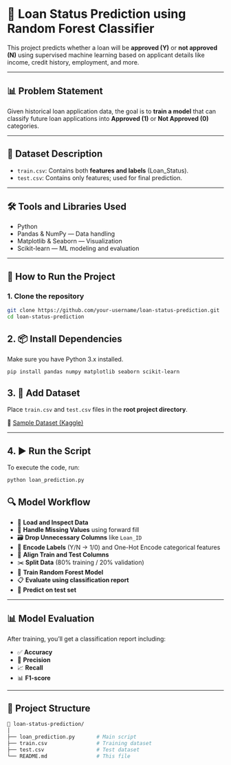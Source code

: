 # 🏦 Loan Status Prediction using Random Forest Classifier

This project predicts whether a loan will be **approved (Y)** or **not approved (N)** using supervised machine learning based on applicant details like income, credit history, employment, and more.

---

## 📊 Problem Statement

Given historical loan application data, the goal is to **train a model** that can classify future loan applications into **Approved (1)** or **Not Approved (0)** categories.

---

## 📁 Dataset Description

- `train.csv`: Contains both **features and labels** (Loan_Status).
- `test.csv`: Contains only features; used for final prediction.

---

## 🛠️ Tools and Libraries Used

- Python
- Pandas & NumPy — Data handling
- Matplotlib & Seaborn — Visualization
- Scikit-learn — ML modeling and evaluation

---

## 🚀 How to Run the Project

### 1. Clone the repository
```bash
git clone https://github.com/your-username/loan-status-prediction.git
cd loan-status-prediction
```



## 2. 📦 Install Dependencies

Make sure you have Python 3.x installed.

```bash
pip install pandas numpy matplotlib seaborn scikit-learn
```

## 3. 📁 Add Dataset

Place `train.csv` and `test.csv` files in the **root project directory**.

📎 [Sample Dataset (Kaggle)](https://www.kaggle.com/datasets/altruistdelhite04/loan-prediction-problem-dataset)

---

## 4. ▶️ Run the Script

To execute the code, run:

```bash
python loan_prediction.py
```
## 🔍 Model Workflow

- 📝 **Load and Inspect Data**
- 🧹 **Handle Missing Values** using forward fill
- 🗃️ **Drop Unnecessary Columns** like `Loan_ID`
- 🔄 **Encode Labels** (Y/N → 1/0) and One-Hot Encode categorical features
- 🧩 **Align Train and Test Columns**
- ✂️ **Split Data** (80% training / 20% validation)
- 🌲 **Train Random Forest Model**
- 📋 **Evaluate using classification report**
- 🔮 **Predict on test set**

---

## 📊 Model Evaluation

After training, you’ll get a classification report including:

- ✅ **Accuracy**
- 📏 **Precision**
- 📈 **Recall**
- 📊 **F1-score**

---

## 📌 Project Structure

```bash
📁 loan-status-prediction/
│
├── loan_prediction.py       # Main script
├── train.csv                # Training dataset
├── test.csv                 # Test dataset
└── README.md                # This file



